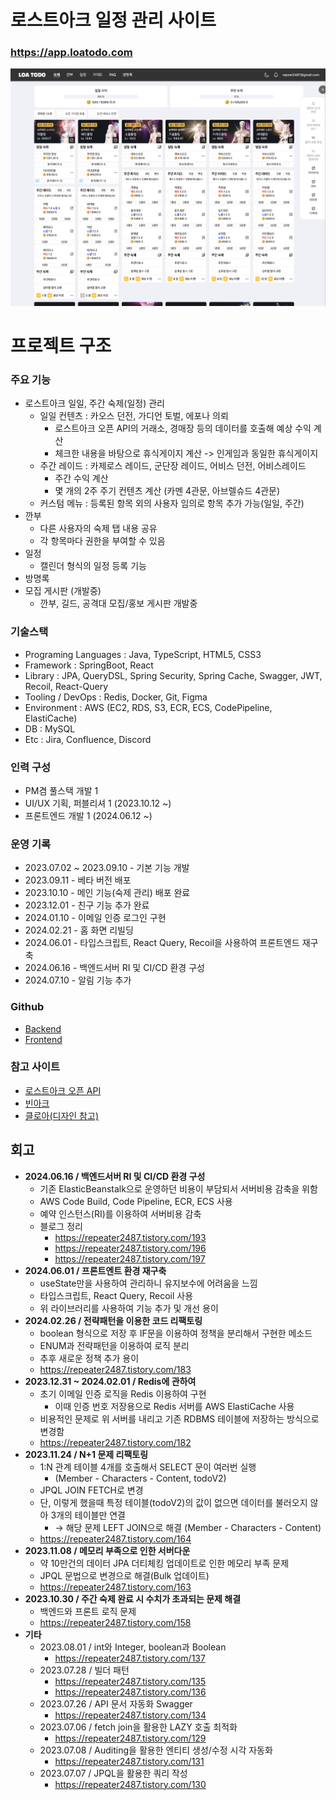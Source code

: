 # 로스트아크 일정 관리 사이트
### https://app.loatodo.com
![img_1.png](img_1.png)

# 프로젝트 구조
### 주요 기능
- 로스트아크 일일, 주간 숙제(일정) 관리
    - 일일 컨텐츠 : 카오스 던전, 가디언 토벌, 에포나 의뢰
        - 로스트아크 오픈 API의 거래소, 경매장 등의 데이터를 호출해 예상 수익 계산
        - 체크한 내용을 바탕으로 휴식게이지 계산 -> 인게임과 동일한 휴식게이지
    - 주간 레이드 : 카제로스 레이드, 군단장 레이드, 어비스 던전, 어비스레이드
        - 주간 수익 계산
        - 몇 개의 2주 주기 컨텐츠 계산 (카멘 4관문, 아브렐슈드 4관문)
    - 커스텀 메뉴 : 등록된 항목 외의 사용자 임의로 항목 추가 가능(일일, 주간)
- 깐부
  - 다른 사용자의 숙제 탭 내용 공유
  - 각 항목마다 권한을 부여할 수 있음
- 일정
  - 캘린더 형식의 일정 등록 기능
- 방명록
- 모집 게시판 (개발중)
  - 깐부, 길드, 공격대 모집/홍보 게시판 개발중

### 기술스택
- Programing Languages : Java, TypeScript, HTML5, CSS3
- Framework : SpringBoot, React
- Library : JPA, QueryDSL, Spring Security, Spring Cache, Swagger, JWT, Recoil, React-Query
- Tooling / DevOps : Redis, Docker, Git, Figma
- Environment : AWS (EC2, RDS, S3, ECR, ECS, CodePipeline, ElastiCache)
- DB : MySQL
- Etc : Jira, Confluence, Discord

### 인력 구성
- PM겸 풀스택 개발 1
- UI/UX 기획, 퍼블리셔 1 (2023.10.12 ~)
- 프론트엔드 개발 1 (2024.06.12 ~)

### 운영 기록
- 2023.07.02 ~ 2023.09.10 - 기본 기능 개발
- 2023.09.11 - 베타 버전 배포
- 2023.10.10 - 메인 기능(숙제 관리) 배포 완료
- 2023.12.01 - 친구 기능 추가 완료
- 2024.01.10 - 이메일 인증 로그인 구현
- 2024.02.21 - 홈 화면 리빌딩
- 2024.06.01 - 타입스크립트, React Query, Recoil을 사용하여 프론트엔드 재구축
- 2024.06.16 - 백엔드서버 RI 및 CI/CD 환경 구성
- 2024.07.10 - 알림 기능 추가

### Github
- [Backend](https://github.com/minhyeok2487/LostarktTodoBackend)
- [Frontend](https://github.com/minhyeok2487/LoatodoFrontWithTs)

### 참고 사이트
* [로스트아크 오픈 API](https://developer-lostark.game.onstove.com/getting-started)
* [빈아크](https://ark.bynn.kr/to-do)
* [클로아(디자인 참고)](https://kloa.gg)


## 회고
- **2024.06.16 / 백엔드서버 RI 및 CI/CD 환경 구성**
  - 기존 ElasticBeanstalk으로 운영하던 비용이 부담되서 서버비용 감축을 위함
  - AWS Code Build, Code Pipeline, ECR, ECS 사용 
  - 예약 인스턴스(RI)를 이용하여 서버비용 감축
  - 블로그 정리
    - https://repeater2487.tistory.com/193
    - https://repeater2487.tistory.com/196
    - https://repeater2487.tistory.com/197
- **2024.06.01 / 프론트엔트 환경 재구축**
  - useState만을 사용하여 관리하니 유지보수에 어려움을 느낌
  - 타입스크립트, React Query, Recoil 사용
  - 위 라이브러리를 사용하여 기능 추가 및 개선 용이
- **2024.02.26 / 전략패턴을 이용한 코드 리팩토링**
  - boolean 형식으로 저장 후 IF문을 이용하여 정책을 분리해서 구현한 메소드
  - ENUM과 전략패턴을 이용하여 로직 분리
  - 추후 새로운 정책 추가 용이
  - https://repeater2487.tistory.com/183
- **2023.12.31 ~ 2024.02.01 / Redis에 관하여**
  - 초기 이메일 인증 로직을 Redis 이용하여 구현
    - 이때 인증 번호 저장용으로 Redis 서버를 AWS ElastiCache 사용
  - 비용적인 문제로 위 서버를 내리고 기존 RDBMS 테이블에 저장하는 방식으로 변경함
  - https://repeater2487.tistory.com/182
- **2023.11.24 / N+1 문제 리팩토링**
  - 1:N 관계 테이블 4개를 호출해서 SELECT 문이 여러번 실행
    - (Member - Characters - Content, todoV2)
  - JPQL JOIN FETCH로 변경
  - 단, 이렇게 했을때 특정 테이블(todoV2)의 값이 없으면 데이터를 불러오지 않아 3개의 테이블만 연결 
    - → 해당 문제 LEFT JOIN으로 해결 (Member - Characters - Content)
  - https://repeater2487.tistory.com/164
- **2023.11.08 / 메모리 부족으로 인한 서버다운**
  - 약 10만건의 데이터 JPA 더티체킹 업데이트로 인한 메모리 부족 문제
  - JPQL 문법으로 변경으로 해결(Bulk 업데이트)
  - https://repeater2487.tistory.com/163
- **2023.10.30 / 주간 숙제 완료 시 수치가 초과되는 문제 해결**
  - 백엔드와 프론트 로직 문제
  - https://repeater2487.tistory.com/158
- **기타**
  - 2023.08.01 / int와 Integer, boolean과 Boolean
    - https://repeater2487.tistory.com/137
  - 2023.07.28 / 빌더 패턴
    - https://repeater2487.tistory.com/135
    - https://repeater2487.tistory.com/136
  - 2023.07.26 / API 문서 자동화 Swagger
    - https://repeater2487.tistory.com/134
  - 2023.07.06 / fetch join을 활용한 LAZY 호출 최적화
    - https://repeater2487.tistory.com/129
  - 2023.07.08 / Auditing을 활용한 엔티티 생성/수정 시각 자동화
    - https://repeater2487.tistory.com/131
  - 2023.07.07 / JPQL을 활용한 쿼리 작성
    - https://repeater2487.tistory.com/130
